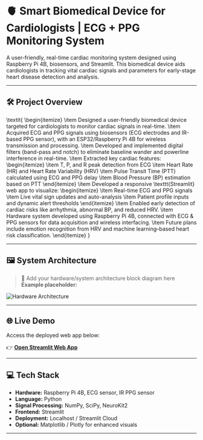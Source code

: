# 🫀 Smart Biomedical Device for Cardiologists | ECG + PPG Monitoring System

A user-friendly, real-time cardiac monitoring system designed using Raspberry Pi 4B, biosensors, and Streamlit. This biomedical device aids cardiologists in tracking vital cardiac signals and parameters for early-stage heart disease detection and analysis.

---

## 🛠️ Project Overview

\textit{
\begin{itemize}
    \item Designed a user-friendly biomedical device targeted for cardiologists to monitor cardiac signals in real-time.
    \item Acquired ECG and PPG signals using biosensors (ECG electrodes and IR-based PPG sensor), with an ESP32/Raspberry Pi 4B for wireless transmission and processing.
    \item Developed and implemented digital filters (band-pass and notch) to eliminate baseline wander and powerline interference in real-time.
    \item Extracted key cardiac features:
    \begin{itemize}
        \item T, P, and R peak detection from ECG
        \item Heart Rate (HR) and Heart Rate Variability (HRV)
        \item Pulse Transit Time (PTT) calculated using ECG and PPG delay
        \item Blood Pressure (BP) estimation based on PTT
    \end{itemize}
    \item Developed a responsive \texttt{Streamlit} web app to visualize:
    \begin{itemize}
        \item Real-time ECG and PPG signals
        \item Live vital sign updates and auto-analysis
        \item Patient profile inputs and dynamic alert thresholds
    \end{itemize}
    \item Enabled early detection of cardiac risks like arrhythmia, abnormal BP, and reduced HRV.
    \item Hardware system developed using Raspberry Pi 4B, connected with ECG & PPG sensors for data acquisition and wireless interfacing.
    \item Future plans include emotion recognition from HRV and machine learning–based heart risk classification.
\end{itemize}
}

---

## 🖼️ System Architecture

> 📌 Add your hardware/system architecture block diagram here  
> **Example placeholder:**

![Hardware Architecture](./images/device_diagram.png)

---

## 🌐 Live Demo

Access the deployed web app below:

👉 **[Open Streamlit Web App](https://your-streamlit-app-link)**

---

## 💻 Tech Stack

- **Hardware:** Raspberry Pi 4B, ECG sensor, IR PPG sensor
- **Language:** Python
- **Signal Processing:** NumPy, SciPy, NeuroKit2
- **Frontend:** Streamlit
- **Deployment:** Localhost / Streamlit Cloud
- **Optional:** Matplotlib / Plotly for enhanced visuals

---


